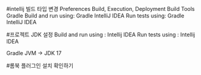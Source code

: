 #intellij 빌드 타입 변경
Preferences Build, Execution, Deployment Build Tools Gradle
Build and run using: Gradle IntelliJ IDEA
Run tests using: Gradle IntelliJ IDEA

#프로젝트 JDK 설정
Build and run using : Intellij IDEA
Run tests using : Intellij IDEA

Gradle JVM -> JDK 17

#롬북 플러그인 설치 확인하기
